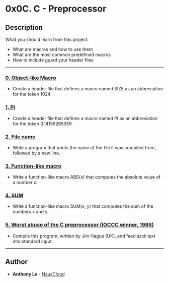 # 0x0C. C - Preprocessor

## Description
What you should learn from this project:

* What are macros and how to use them
* What are the most common predefined macros
* How to include guard your header files

---

### [0. Object-like Macro](./0-object_like_macro.h)
* Create a header file that defines a macro named SIZE as an abbreviation for the token 1024.


### [1. Pi](./1-pi.h)
* Create a header file that defines a macro named PI as an abbreviation for the token 3.14159265359.


### [2. File name](./2-main.c)
* Write a program that prints the name of the file it was compiled from, followed by a new line.


### [3. Function-like macro](./3-function_like_macro.h)
* Write a function-like macro ABS(x) that computes the absolute value of a number x.


### [4. SUM](./4-sum.h)
* Write a function-like macro SUM(x, y) that computes the sum of the numbers x and y.


### [5. Worst abuse of the C preprocessor (IOCCC winner, 1986)](./101-preprocessor_abuse.c)
* Compile this program, written by Jim Hague (UK), and feed ascii text into standard input.


---

## Author
* **Anthony Le** - [HausCloud](https://github.com/HausCloud)